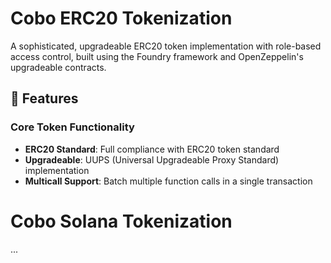 # Cobo ERC20 Tokenization

A sophisticated, upgradeable ERC20 token implementation with role-based access control, built using the Foundry framework and OpenZeppelin's upgradeable contracts.

## 🌟 Features

### Core Token Functionality
- **ERC20 Standard**: Full compliance with ERC20 token standard
- **Upgradeable**: UUPS (Universal Upgradeable Proxy Standard) implementation
- **Multicall Support**: Batch multiple function calls in a single transaction

# Cobo Solana Tokenization

...

